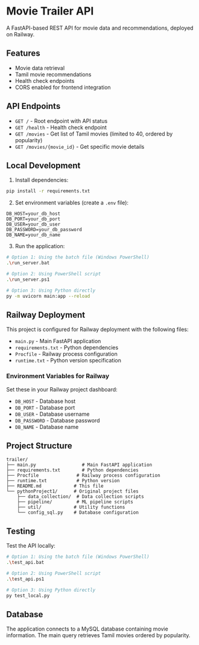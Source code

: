 # Movie Trailer API

A FastAPI-based REST API for movie data and recommendations, deployed on Railway.

## Features

- Movie data retrieval
- Tamil movie recommendations
- Health check endpoints
- CORS enabled for frontend integration

## API Endpoints

- `GET /` - Root endpoint with API status
- `GET /health` - Health check endpoint
- `GET /movies` - Get list of Tamil movies (limited to 40, ordered by popularity)
- `GET /movies/{movie_id}` - Get specific movie details

## Local Development

1. Install dependencies:
```bash
pip install -r requirements.txt
```

2. Set environment variables (create a `.env` file):
```env
DB_HOST=your_db_host
DB_PORT=your_db_port
DB_USER=your_db_user
DB_PASSWORD=your_db_password
DB_NAME=your_db_name
```

3. Run the application:
```bash
# Option 1: Using the batch file (Windows PowerShell)
.\run_server.bat

# Option 2: Using PowerShell script
.\run_server.ps1

# Option 3: Using Python directly
py -m uvicorn main:app --reload
```

## Railway Deployment

This project is configured for Railway deployment with the following files:

- `main.py` - Main FastAPI application
- `requirements.txt` - Python dependencies
- `Procfile` - Railway process configuration
- `runtime.txt` - Python version specification

### Environment Variables for Railway

Set these in your Railway project dashboard:

- `DB_HOST` - Database host
- `DB_PORT` - Database port
- `DB_USER` - Database username
- `DB_PASSWORD` - Database password
- `DB_NAME` - Database name

## Project Structure

```
trailer/
├── main.py                 # Main FastAPI application
├── requirements.txt        # Python dependencies
├── Procfile              # Railway process configuration
├── runtime.txt           # Python version
├── README.md            # This file
└── pythonProject1/      # Original project files
    ├── data_collection/  # Data collection scripts
    ├── pipeline/         # ML pipeline scripts
    ├── util/            # Utility functions
    └── config_sql.py    # Database configuration
```

## Testing

Test the API locally:

```bash
# Option 1: Using the batch file (Windows PowerShell)
.\test_api.bat

# Option 2: Using PowerShell script
.\test_api.ps1

# Option 3: Using Python directly
py test_local.py
```

## Database

The application connects to a MySQL database containing movie information. The main query retrieves Tamil movies ordered by popularity.